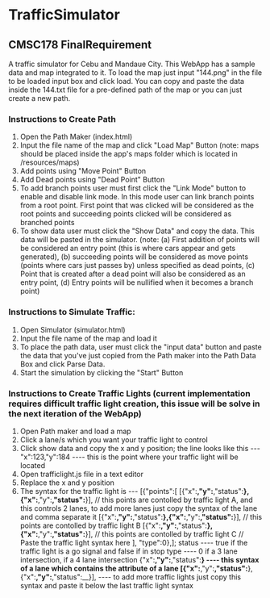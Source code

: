 # TrafficSimulator
## CMSC178 FinalRequirement


A traffic simulator for Cebu and Mandaue City. 
This WebApp has a sample data and map integrated to it. 
To load the map just input "144.png" in the file to be loaded input box and click load.
You can copy and paste the data inside the 144.txt file for a pre-defined path of the map or you can just create a new path.

### Instructions to Create Path
  1. Open the Path Maker (index.html)
  2. Input the file name of the map and click "Load Map" Button (note: maps should be placed inside the app's maps folder which is located in /resources/maps)
  3. Add points using "Move Point" Button 
  4. Add Dead points using "Dead Point" Button 
  5. To add branch points user must first click the "Link Mode" button to enable and disable link mode. In this mode user can link branch points from a root point. First point that was clicked will be considered as the root points  and succeeding points clicked will be considered as branched points
  6. To show data user must click the "Show Data" and copy the data. This data will be pasted in the simulator.
  (note: 
    (a) First addition of points will be considered an entry point (this is where cars appear and gets generated), 
    (b) succeeding points will be considered as move points (points where cars just passes by) unless specified as dead points, 
    (c) Point that is created after a dead point will also be considered as an entry point, 
    (d) Entry points will be nullified when it becomes a branch point)

### Instructions to Simulate Traffic:
  1. Open Simulator (simulator.html)
  2. Input the file name of the map and load it
  3. To place the path data, user must click the "input data" button and paste the data that you've just copied from the Path maker into the Path Data Box and click Parse Data.
  4. Start the simulation by clicking the "Start" Button

### Instructions to Create Traffic Lights (current implementation requires difficult traffic light creation, this issue will be solve in the next iteration of the WebApp)
  1. Open Path maker and load a map
  2. Click a lane/s which you want your traffic light to control
  3. Click show data and copy the x and y position; the line looks like this --- "x":123,"y":184 ---- this is the point where your traffic light will be located
  4. Open trafficlight.js file in a text editor
  5. Replace the x and y position 
  6. The syntax for the traffic light is ---
          [{"points":[
            [{"x":__,"y":__,"status":__},{"x":__,"y":__,"status":__}], // this points are contolled by traffic light A, and this controls 2 lanes, to add more lanes just copy the syntax of the lane and comma separate it
            [{"x":__,"y":__,"status":__},{"x":__,"y":__,"status":__}], // this points are contolled by traffic light B
            [{"x":__,"y":__,"status":__},{"x":__,"y":__,"status":__}], // this points are contolled by traffic light C
            // Paste the traffic light syntax here
          ], "type":0},];
        status ---- true if the traffic light is a go signal and false if in stop
        type ---- 0 if a 3 lane intersection, if a 4 lane intersection
        {"x":__,"y":__,"status":__} ---- this syntax of a lane which contains the attribute of a lane
        [{"x":__,"y":__,"status":__},{"x":__,"y":__,"status":__}], ---- to add more traffic lights just copy this syntax and paste it below the last traffic light syntax

